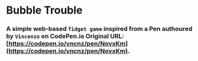 # Bubble Trouble
### A simple web-based `fidget game` inspired from a Pen authoured by `Vincenzo` on CodePen.io Original URL: [https://codepen.io/vncnz/pen/NovxKm](https://codepen.io/vncnz/pen/NovxKm).